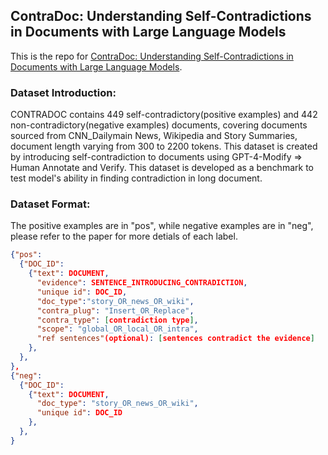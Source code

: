 ## ContraDoc: Understanding Self-Contradictions in Documents with Large Language Models

This is the repo for [ContraDoc: Understanding Self-Contradictions in Documents with Large Language Models](https://arxiv.org/abs/2311.09182).

### Dataset Introduction:

CONTRADOC contains 449 self-contradictory(positive examples) and 442 non-contradictory(negative examples) documents, covering documents sourced from CNN_Dailymain News, Wikipedia and Story Summaries, document length varying from 300 to 2200 tokens. This dataset is created by introducing self-contradiction to documents using GPT-4-Modify => Human Annotate and Verify. This dataset is developed as a benchmark to test model's ability in finding contradiction in long document.

### Dataset Format:

The positive examples are in "pos", while negative examples are in "neg", please refer to the paper for more detials of each label.

``````json
{"pos":
  {"DOC_ID":
    {"text": DOCUMENT, 
      "evidence": SENTENCE_INTRODUCING_CONTRADICTION,
      "unique id": DOC_ID,
      "doc_type":"story_OR_news_OR_wiki",
      "contra_plug": "Insert_OR_Replace", 
      "contra_type": [contradiction type],
      "scope": "global_OR_local_OR_intra",
      "ref sentences"(optional): [sentences contradict the evidence]
    },
  },
},
{"neg":
  {"DOC_ID":
    {"text": DOCUMENT,
      "doc_type": "story_OR_news_OR_wiki",
      "unique id": DOC_ID
    },
  },
}
``````


